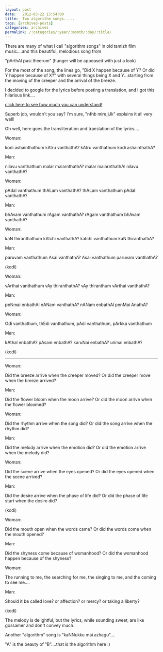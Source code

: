 ```yaml
---
layout: post
date:	2012-03-22 13:54:00
title:  Two algorithm songs.....
tags: [archived-posts]
categories: archives
permalink: /:categories/:year/:month/:day/:title/
---
```

There are many of  what I call "algorithm songs" in old tamizh film music....and this beautiful, melodious song from 

"pArthAl pasi theerum" (hunger will be appeased with just a look)


<lj-embed id="870"/>


For the most of the song, the lines go, "Did X happen because of Y? Or did Y happen because of X?" with several things being X and Y...starting from the moving of the creeper and the arrival of the breeze.

I decided to google for the lyrics before posting a translation, and I got this hilarious link....


<a href="http://www.tamilcollections.com/Kodi-Asainthathum-Kaatru-Vanthatha-tamil-song-lyrics-3248"> click here to see how much you can understand! </a>

Superb job, wouldn't you say? I'm sure, "nfhb mire;jJk" explains it all very well!

Oh well, here goes the transliteration and translation of the lyrics....

Woman:

kodi ashainthathum kAtru vanthathA? kAtru vanthathum kodi ashainthathA?

Man:

nilavu vanthathum malar malarnthathA? malar malarnthathAl nilavu vanthathA?

Woman:

pAdal vanthathum thALam vanthathA? thALam vanthathum pAdal vanthathA?

Man:

bhAvam vanthathum rAgam vanthathA? rAgam vanthathum bhAvam vanthathA?

Woman:

kaN thiranthathum kAtchi vanthathA? katchi vanthathum kaN thiranthathA?

Man:

paruvam vanthathum Asai vanthathA? Asai vanthathum paruvam vanthathA?

(kodi)


Woman:

vArthai vanthathum vAy thiranthathA? vAy thiranthum vArthai vanthathA?

Man:

peNmai enbathAl nANam vanthathA? nANam enbathAl penMai AnathA?

Woman:

Odi vanthathum, thEdi vanthathum, pAdi vanthathum, pArkka vanthathum

Man:

kAthal enbathA? pAsam enbathA? karuNai enbathA? urimai enbathA?

(kodi)

**************

Woman:

Did the breeze arrive when the creeper moved? Or did the creeper move when the breeze arrived?

Man:

Did the flower bloom when the moon arrive? Or did the moon arrive when the flower bloomed?

Woman:

Did the rhythm arrive when the song did? Or did the song arrive when the rhythm did?

Man:

Did the melody arrive when the emotion did? Or did the emotion arrive when the melody did?

Woman:

Did the scene arrive when the eyes opened? Or did the eyes opened when the scene arrived?

Man:

Did the desire arrive when the phase of life did? Or did the phase of life start when the desire did?

(kodi)

Woman:

Did the mouth open when the words came? Or did the words come when the mouth opened?

Man:

Did the shyness come because of womanhood? Or did the womanhood happen because of the shyness?

Woman:

The running to me, the searching for me, the singing to me, and the coming to see me....

Man:

Should it be called love? or affection? or mercy? or taking a liberty?

(kodi)

The melody is delightful, but the lyrics, while sounding sweet, are like gossamer and don't convey much.

Another "algorithm" song is "kaNNukku mai azhagu"....

<lj-embed id="871"/>

"A" is the beauty of "B"....that  is the algorithm here :)
